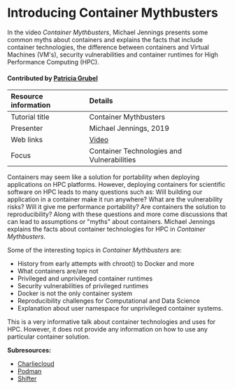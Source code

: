 

# Introducing Container Mythbusters

In the video *Container Mythbusters*, Michael Jennings presents some common
myths about containers and explains the facts that include container
technologies, the difference between containers and Virtual Machines (VM's),
security vulnerabilities and container runtimes for High Performance Computing
(HPC).

#### Contributed by [Patricia  Grubel](https://github.com/pagrubel)

Resource information | Details 
:--- | :--- 
Tutorial title  | Container Mythbusters 
Presenter | Michael Jennings, 2019
Web links | [Video](https://www.youtube.com/watch?v=FFyXdgWXD3A&feature=youtu.be)
Focus | Container Technologies and Vulnerabilities

Containers may seem like a solution for portability when deploying applications
on HPC platforms. However, deploying containers
for scientific software on HPC leads to many questions such as: Will building
our application in a container make it run anywhere?  What are the
vulnerability risks? Will it give me performance portability? Are containers
the solution to reproducibility?  Along with these questions and more come
discussions that can lead to assumptions or "myths" about containers.  Michael
Jennings explains the facts about container technologies for HPC in *Container
Mythbusters*.

Some of the interesting topics in *Container Mythbusters* are:

 - History from early attempts with chroot() to Docker and more
 - What containers are/are not
 - Privileged and unprivileged container runtimes
 - Security vulnerabilities of privileged runtimes
 - Docker is not the only container system
 - Reproducibility challenges for Computational and Data Science
 - Explanation about user namespace for unprivileged container systems.
 
 
This is a very informative talk about container technologies and uses for HPC.
However, it does not provide any information on how to use any particular
container solution.

**Subresources:**
- [Charliecloud](https://hpc.github.io/charliecloud/)
- [Podman](https://podman.io/)
- [Shifter](https://www.nersc.gov/research-and-development/user-defined-images/)
<!---
Publish: 
Categories: Development, Reliability, Performance
Topics: Release and Deployment, Performance Portability, Reproducibility 
Level: 
Prerequisites: defaults
Aggregate: none
Review: LA-UR-19-30997
--->